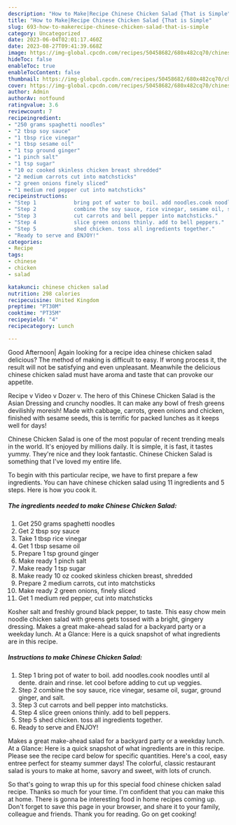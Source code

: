 ```yaml
---
description: "How to Make|Recipe Chinese Chicken Salad {That is Simple"
title: "How to Make|Recipe Chinese Chicken Salad {That is Simple"
slug: 693-how-to-makerecipe-chinese-chicken-salad-that-is-simple
category: Uncategorized
date: 2023-06-04T02:01:17.460Z
date: 2023-08-27T09:41:39.668Z
image: https://img-global.cpcdn.com/recipes/50458682/680x482cq70/chinese-chicken-salad-recipe-main-photo.jpg
hideToc: false
enableToc: true
enableTocContent: false
thumbnail: https://img-global.cpcdn.com/recipes/50458682/680x482cq70/chinese-chicken-salad-recipe-main-photo.jpg
cover: https://img-global.cpcdn.com/recipes/50458682/680x482cq70/chinese-chicken-salad-recipe-main-photo.jpg
author: Admin
authorAv: notfound
ratingvalue: 3.6
reviewcount: 7
recipeingredient:
- "250 grams spaghetti noodles"
- "2 tbsp soy sauce"
- "1 tbsp rice vinegar"
- "1 tbsp sesame oil"
- "1 tsp ground ginger"
- "1 pinch salt"
- "1 tsp sugar"
- "10 oz cooked skinless chicken breast shredded"
- "2 medium carrots cut into matchsticks"
- "2 green onions finely sliced"
- "1 medium red pepper cut into matchsticks"
recipeinstructions:
- "Step 1            bring pot of water to boil. add noodles.cook noodles until al dente. drain and rinse. let cool before adding to cut up veggies."
- "Step 2            combine the soy sauce, rice vinegar, sesame oil, sugar, ground ginger, and salt."
- "Step 3            cut carrots and bell pepper into matchsticks."
- "Step 4            slice green onions thinly. add to bell peppers."
- "Step 5            shed chicken. toss all ingredients together."
- "Ready to serve and ENJOY!"
categories:
- Recipe
tags:
- chinese
- chicken
- salad

katakunci: chinese chicken salad 
nutrition: 298 calories
recipecuisine: United Kingdom
preptime: "PT30M"
cooktime: "PT35M"
recipeyield: "4"
recipecategory: Lunch

---
```



Good Afternoon| Again looking for a recipe idea chinese chicken salad delicious? The method of making is difficult to easy. If wrong process it, the result will not be satisfying and even unpleasant. Meanwhile the delicious chinese chicken salad must have aroma and taste that can provoke our appetite.





Recipe v Video v Dozer v. The hero of this Chinese Chicken Salad is the Asian Dressing and crunchy noodles. It can make any bowl of fresh greens devilishly moreish! Made with cabbage, carrots, green onions and chicken, finished with sesame seeds, this is terrific for packed lunches as it keeps well for days!

Chinese Chicken Salad is one of the most popular of recent trending meals in the world. It's enjoyed by millions daily. It is simple, it is fast, it tastes yummy. They're nice and they look fantastic. Chinese Chicken Salad is something that I've loved my entire life.


To begin with this particular recipe, we have to first prepare a few ingredients. You can have chinese chicken salad using 11 ingredients and 5 steps. Here is how you cook it.

<!--inarticleads1-->

##### The ingredients needed to make Chinese Chicken Salad:

1. Get 250 grams spaghetti noodles
1. Get 2 tbsp soy sauce
1. Take 1 tbsp rice vinegar
1. Get 1 tbsp sesame oil
1. Prepare 1 tsp ground ginger
1. Make ready 1 pinch salt
1. Make ready 1 tsp sugar
1. Make ready 10 oz cooked skinless chicken breast, shredded
1. Prepare 2 medium carrots, cut into matchsticks
1. Make ready 2 green onions, finely sliced
1. Get 1 medium red pepper, cut into matchsticks


Kosher salt and freshly ground black pepper, to taste. This easy chow mein noodle chicken salad with greens gets tossed with a bright, gingery dressing. Makes a great make-ahead salad for a backyard party or a weekday lunch. At a Glance: Here is a quick snapshot of what ingredients are in this recipe. 

<!--inarticleads2-->

##### Instructions to make Chinese Chicken Salad:

1. Step 1            bring pot of water to boil. add noodles.cook noodles until al dente. drain and rinse. let cool before adding to cut up veggies.
1. Step 2            combine the soy sauce, rice vinegar, sesame oil, sugar, ground ginger, and salt.
1. Step 3            cut carrots and bell pepper into matchsticks.
1. Step 4            slice green onions thinly. add to bell peppers.
1. Step 5            shed chicken. toss all ingredients together.
1. Ready to serve and ENJOY!

Makes a great make-ahead salad for a backyard party or a weekday lunch. At a Glance: Here is a quick snapshot of what ingredients are in this recipe. Please see the recipe card below for specific quantities. Here&#39;s a cool, easy entree perfect for steamy summer days! The colorful, classic restaurant salad is yours to make at home, savory and sweet, with lots of crunch. 

So that's going to wrap this up for this special food chinese chicken salad recipe. Thanks so much for your time. I'm confident that you can make this at home. There is gonna be interesting food in home recipes coming up. Don't forget to save this page in your browser, and share it to your family, colleague and friends. Thank you for reading. Go on get cooking!
